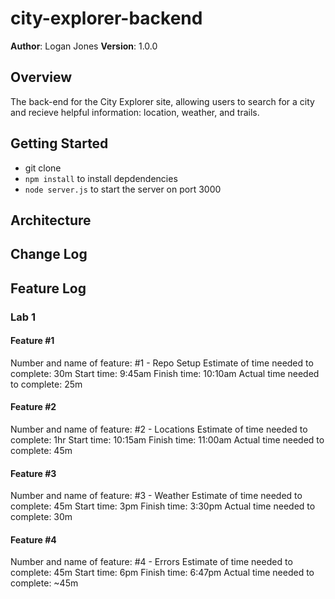 # city-explorer-backend

**Author**: Logan Jones
**Version**: 1.0.0

## Overview

The back-end for the City Explorer site, allowing users to search for a city and recieve helpful information: location, weather, and trails.
<!-- Provide a high level overview of what this application is and why you are building it, beyond the fact that it's an assignment for this class. (i.e. What's your problem domain?) -->

## Getting Started

- git clone
- `npm install` to install depdendencies
- `node server.js` to start the server on port 3000 
<!-- What are the steps that a user must take in order to build this app on their own machine and get it running? -->

## Architecture
<!-- Provide a detailed description of the application design. What technologies (languages, libraries, etc) you're using, and any other relevant design information. -->

## Change Log
<!-- Use this area to document the iterative changes made to your application as each feature is successfully implemented. Use time stamps. Here's an examples:

01-01-2001 4:59pm - Application now has a fully-functional express server, with a GET route for the location resource.

## Credits and Collaborations
<!-- Give credit (and a link) to other people or resources that helped you build this application. -->

## Feature Log

### Lab 1

#### Feature #1

Number and name of feature: #1 - Repo Setup
Estimate of time needed to complete: 30m
Start time: 9:45am
Finish time: 10:10am
Actual time needed to complete: 25m

#### Feature #2

Number and name of feature: #2 - Locations
Estimate of time needed to complete: 1hr
Start time: 10:15am
Finish time: 11:00am
Actual time needed to complete: 45m

#### Feature #3

Number and name of feature: #3 - Weather
Estimate of time needed to complete: 45m
Start time: 3pm
Finish time: 3:30pm
Actual time needed to complete: 30m

#### Feature #4

Number and name of feature: #4 - Errors
Estimate of time needed to complete: 45m
Start time: 6pm
Finish time: 6:47pm
Actual time needed to complete: ~45m
